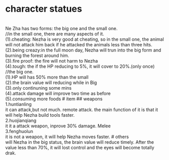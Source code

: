 # character statues
<br>
Ne Zha has two forms: the big one and the small one.
<br>
//in the small one, there are many aspects of it.
<br>
(1).cheating: Nezha is very good at cheating, so in the small one, the animal will not attack him back if he attacked the animals less than three hits.
<br>
(2).being creazy:in the full moon day, Nezha will trun into the big form and burning the forest around him.
<br>
(3).fire proof: the fire will not harm to Nezha
<br>
(4).tough: the if the HP reducing to 5%, it will cover to 20%.(only once) 
<br>
//the big one.
<br>
(1).HP will has 50% more than the small
<br>
(2).the brain value will reducing while in Big 
<br>
(3).only continuning some mins
<br>
(4).attack damage will improve two time as before
<br>
(5).consuming more foods
# item
## weapons
<br>
1.huntianling
<br>
it can attack,but not much. remote attack. the main function of it is that it will help Nezha build tools faster.
<br>
2.huojianqiang
<br>
it it a attack weapon, inprove 30% damage. Melee
<br>
3.fenghuolun
<br>
it is not a weapon, it will help Nezha moves faster.
# others
<br>
will Nezha in the big status, the brain value will reduce timely. After the value less than 70%, it will lost control and the eyes will become totally drak.

